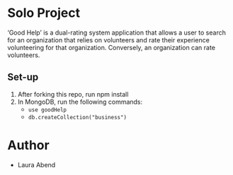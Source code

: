 # Solo Project
‘Good Help’ is a dual-rating system application that allows a user to search for
an organization that relies on volunteers and rate their experience volunteering
for that organization. Conversely, an organization can rate volunteers.

## Set-up
1. After forking this repo, run npm install
2. In MongoDB, run the following commands:
    - `use goodHelp`
    - `db.createCollection("business")`

# Author
- Laura Abend
